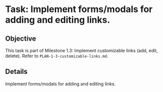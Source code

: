 # Task: Implement forms/modals for adding and editing links.

## Objective
This task is part of Milestone 1.3: Implement customizable links (add, edit, delete). Refer to `PLAN-1-3-customizable-links.md`.

## Details
Implement forms/modals for adding and editing links.
